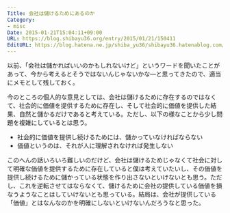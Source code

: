 ```yaml
---
Title: 会社は儲けるためにあるのか
Category:
- misc
Date: 2015-01-21T15:04:11+09:00
URL: https://blog.shibayu36.org/entry/2015/01/21/150411
EditURL: https://blog.hatena.ne.jp/shiba_yu36/shibayu36.hatenablog.com/atom/entry/8454420450080933003
---
```


以前、「会社は儲かればいいのかもしれないけど」というワードを聞いたことがあって、今から考えるとそうではないんじゃないかな―と思ってきたので、適当にメモとして残しておく。


今のところの個人的な意見としては、会社は儲けるために存在するのではなくて、社会的に価値を提供するために存在し、そして社会的に価値を提供した結果、自然と儲かるだけであると考えている。ただし、以下の様なことから少し問題を複雑にしているとは思う。
- 社会的に価値を提供し続けるためには、儲かっていなければならない
- 価値というのは、それが人に理解されなければ発生しない


このへんの話いろいろ難しいのだけど、会社は儲けるためじゃなくて社会に対して明確な価値を提供するために存在していると僕は考えていたいし、その価値を提供し続けるために儲かっている状態を作り出さないといけないとも思う。ただし、これを逆転させてはならなくて、儲けるために会社の提供している価値を損なうようなことはしていけないとも思っている。結局は、会社が提供している「価値」とはなんなのかを明確にしないといけないんだろうなと思った。
